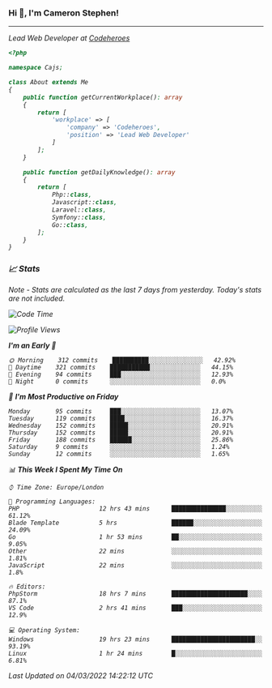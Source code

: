 ### Hi 👋, I'm Cameron Stephen!
<hr>
<p><em>Lead Web Developer at <a href="https://codeheroes.co.uk">Codeheroes</a></p>


```php
<?php

namespace Cajs;

class About extends Me
{
    public function getCurrentWorkplace(): array
    {
        return [
            'workplace' => [
                'company' => 'Codeheroes',
                'position' => 'Lead Web Developer'
            ]
        ];
    }

    public function getDailyKnowledge(): array
    {
        return [
            Php::class,
            Javascript::class,
            Laravel::class,
            Symfony::class,
            Go::class,
        ];
    }
}
```

### 📈 Stats
<p><em>Note - Stats are calculated as the last 7 days from yesterday. Today's stats are not included.</em></p>


<!--START_SECTION:waka-->
![Code Time](http://img.shields.io/badge/Code%20Time-2%2C715%20hrs%201%20min-blue)

![Profile Views](http://img.shields.io/badge/Profile%20Views-208-blue)

**I'm an Early 🐤** 

```text
🌞 Morning    312 commits    ██████████░░░░░░░░░░░░░░░   42.92% 
🌆 Daytime    321 commits    ███████████░░░░░░░░░░░░░░   44.15% 
🌃 Evening    94 commits     ███░░░░░░░░░░░░░░░░░░░░░░   12.93% 
🌙 Night      0 commits      ░░░░░░░░░░░░░░░░░░░░░░░░░   0.0%

```
📅 **I'm Most Productive on Friday** 

```text
Monday       95 commits     ███░░░░░░░░░░░░░░░░░░░░░░   13.07% 
Tuesday      119 commits    ████░░░░░░░░░░░░░░░░░░░░░   16.37% 
Wednesday    152 commits    █████░░░░░░░░░░░░░░░░░░░░   20.91% 
Thursday     152 commits    █████░░░░░░░░░░░░░░░░░░░░   20.91% 
Friday       188 commits    ██████░░░░░░░░░░░░░░░░░░░   25.86% 
Saturday     9 commits      ░░░░░░░░░░░░░░░░░░░░░░░░░   1.24% 
Sunday       12 commits     ░░░░░░░░░░░░░░░░░░░░░░░░░   1.65%

```


📊 **This Week I Spent My Time On** 

```text
⌚︎ Time Zone: Europe/London

💬 Programming Languages: 
PHP                      12 hrs 43 mins      ███████████████░░░░░░░░░░   61.12% 
Blade Template           5 hrs               ██████░░░░░░░░░░░░░░░░░░░   24.09% 
Go                       1 hr 53 mins        ██░░░░░░░░░░░░░░░░░░░░░░░   9.05% 
Other                    22 mins             ░░░░░░░░░░░░░░░░░░░░░░░░░   1.81% 
JavaScript               22 mins             ░░░░░░░░░░░░░░░░░░░░░░░░░   1.8%

🔥 Editors: 
PhpStorm                 18 hrs 7 mins       █████████████████████░░░░   87.1% 
VS Code                  2 hrs 41 mins       ███░░░░░░░░░░░░░░░░░░░░░░   12.9%

💻 Operating System: 
Windows                  19 hrs 23 mins      ███████████████████████░░   93.19% 
Linux                    1 hr 24 mins        █░░░░░░░░░░░░░░░░░░░░░░░░   6.81%

```


 Last Updated on 04/03/2022 14:22:12 UTC
<!--END_SECTION:waka-->
